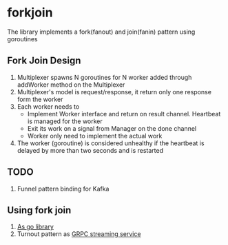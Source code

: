 # forkjoin
The library implements a fork(fanout) and join(fanin) pattern using goroutines

## Fork Join Design

1. Multiplexer spawns N goroutines for N worker added through addWorker method on the Multiplexer 
2. Multiplexer's model is request/response, it return only one response form the worker
3. Each worker needs to 
    * Implement Worker interface and return on result channel. Heartbeat is managed for the worker
    * Exit its work on a signal from Manager on the done channel  
	* Worker only need to implement the actual work
4. The worker (goroutine) is considered unhealthy if the heartbeat is delayed by more than two seconds and is restarted 
   
## TODO

1. Funnel pattern binding for Kafka 

## Using fork join

1. [As go library](./usage_go_library.md)
2. Turnout pattern as [GRPC streaming service](./usage_turnout.md)